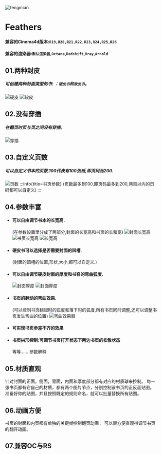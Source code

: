![fengmian](/img/介绍.jpg "title")
# Feathers

#### 兼容的Cinema4d版本:`R19,R20,R21,R22,R23,R24,R25,R26`
#### 兼容的渲染器:`默认渲染器`,`Octane`,`Redshift`,`Vray`,`Arnold`
## 01.两种封皮
##### 可创建两种封面类型的书: ：`硬皮书`和`软皮书`。
![硬皮](/img/硬皮书.jpg "硬皮书")  ![软皮](/img/软皮书.jpg "软皮书")
## 02.没有穿插
##### 在翻页时页与页之间没有穿插。
![穿插](/img/穿插.gif "穿插") 
## 03.自定义页数
##### 可以自定义书本的页数.100代表有100张纸,即页码到200.
![页数](/img/页数.png "页数") 
:::info{title=书页参数}
(页数最多到100,即页码最多到200,两百以内的页码都可以自定义)
:::

## 04.参数丰富
- #### 可以自由调节书本的长宽高.
  (在参数设置里分成了两部分,封面的长宽高和书页的长和宽)
![封面长宽高](/img/封面长宽高.png "封面长宽高") ![书页长宽高](/img/书页长宽高.png "书页长宽高") 
![长宽高](/img/长宽高.gif "长宽高") 
- #### 硬皮书可以选择是否需要封面的凹槽.
  (封面的凹槽的位置,形状,大小,都可以自定义.)
- #### 可以自由调节硬皮封面的厚度和书脊的弯曲弧度.
  ![封面厚度](/img/封面厚度与弯曲.png "封面厚度与弯曲") 
  ![封面厚度](/img/封面厚度.gif "封面厚度") 

- #### 书页的翻动的弯曲效果.
  (可以控制书页翻起时的弧度和落下时的弧度,所有书页同时调整,还可以调整书页发生弯曲的位置)
  ![弯曲效果器](/img/弯曲效果器.gif "弯曲效果器") 
- #### 可实现书页参差不齐的效果
- #### 书页拱形控制:可调节书页打开状态下两边书页的松散状态
  等等......
参数解释
## 05.材质直观
针对封面的正面，侧面，背面，内面和厚度部分都有对应的材质球来控制。
每一张书页都有它自己的材质，都有两个图片节点，分别控制该书页的正反面贴图。
准备好你的贴图，并且按照既定的规则命名，就可以批量替换所有贴图。
## 06.动画方便
书页的封面和内页都有单独的关键帧控制翻页动画：
可以很方便直观得调节书页的翻开动画。
## 07.兼容OC与RS
